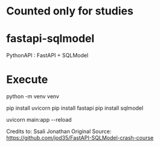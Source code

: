 # Counted only for studies

# fastapi-sqlmodel
PythonAPI : FastAPI + SQLModel




# Execute

python -m venv venv

pip install uvicorn
pip install fastapi
pip install sqlmodel

uvicorn main:app --reload


Credits to:  Ssali Jonathan
Original Source: https://github.com/jod35/FastAPI-SQLModel-crash-course
